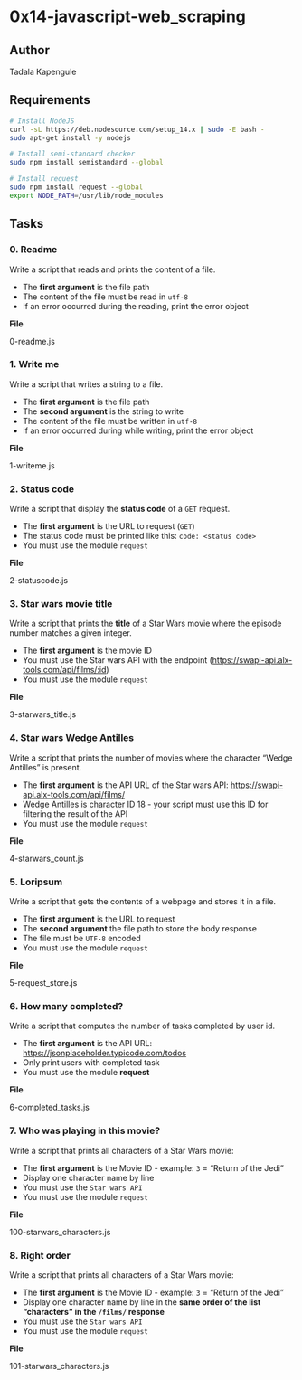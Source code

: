 # 0x14-javascript-web_scraping

## Author

Tadala Kapengule

## Requirements
```bash
# Install NodeJS
curl -sL https://deb.nodesource.com/setup_14.x | sudo -E bash -
sudo apt-get install -y nodejs

# Install semi-standard checker
sudo npm install semistandard --global

# Install request
sudo npm install request --global
export NODE_PATH=/usr/lib/node_modules
```
## Tasks

### 0. Readme

Write a script that reads and prints the content of a file.

- The **first argument** is the file path
- The content of the file must be read in ``utf-8``
- If an error occurred during the reading, print the error object

__File__

0-readme.js

### 1. Write me

Write a script that writes a string to a file.

- The **first argument** is the file path
- The **second argument** is the string to write
- The content of the file must be written in ``utf-8``
- If an error occurred during while writing, print the error object

__File__

1-writeme.js

### 2. Status code

Write a script that display the **status code** of a ``GET`` request.

- The **first argument** is the URL to request (``GET``)
- The status code must be printed like this: ``code: <status code>``
- You must use the module ``request``

__File__

2-statuscode.js

### 3. Star wars movie title

Write a script that prints the **title** of a Star Wars movie where the episode number matches a given integer.

- The **first argument** is the movie ID
- You must use the Star wars API with the endpoint (https://swapi-api.alx-tools.com/api/films/:id)
- You must use the module ``request``

__File__

3-starwars_title.js

### 4. Star wars Wedge Antilles

Write a script that prints the number of movies where the character “Wedge Antilles” is present.

- The **first argument** is the API URL of the Star wars API: https://swapi-api.alx-tools.com/api/films/
- Wedge Antilles is character ID 18 - your script must use this ID for filtering the result of the API
- You must use the module ``request``

__File__

4-starwars_count.js

### 5. Loripsum

Write a script that gets the contents of a webpage and stores it in a file.

- The **first argument** is the URL to request
- The **second argument** the file path to store the body response
- The file must be ``UTF-8`` encoded
- You must use the module ``request``

__File__

5-request_store.js

### 6. How many completed?

Write a script that computes the number of tasks completed by user id.

- The **first argument** is the API URL: https://jsonplaceholder.typicode.com/todos
- Only print users with completed task
- You must use the module **request**

__File__

6-completed_tasks.js

### 7. Who was playing in this movie? 

Write a script that prints all characters of a Star Wars movie:

- The **first argument** is the Movie ID - example: ``3`` = “Return of the Jedi”
- Display one character name by line
- You must use the ``Star wars API``
- You must use the module ``request``

__File__

100-starwars_characters.js

### 8. Right order

Write a script that prints all characters of a Star Wars movie:

- The **first argument** is the Movie ID - example: ``3`` = “Return of the Jedi”
- Display one character name by line in the **same order of the list “characters” in the ``/films/`` response**
- You must use the ``Star wars API``
- You must use the module ``request``

__File__

101-starwars_characters.js